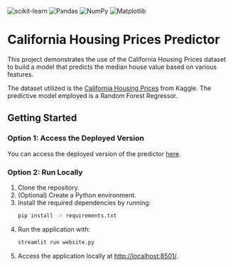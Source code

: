 ![scikit-learn](https://img.shields.io/badge/scikit--learn-%23F7931E.svg?style=for-the-badge&logo=scikit-learn&logoColor=white)
![Pandas](https://img.shields.io/badge/pandas-%23150458.svg?style=for-the-badge&logo=pandas&logoColor=white)
![NumPy](https://img.shields.io/badge/numpy-%23013243.svg?style=for-the-badge&logo=numpy&logoColor=white)
![Matplotlib](https://img.shields.io/badge/Matplotlib-%23ffffff.svg?style=for-the-badge&logo=Matplotlib&logoColor=black)

# California Housing Prices Predictor

This project demonstrates the use of the California Housing Prices dataset to build a model that predicts the median house value based on various features.

The dataset utilized is the [California Housing Prices](https://www.kaggle.com/datasets/camnugent/california-housing-prices) from Kaggle. The predictive model employed is a Random Forest Regressor.

## Getting Started

### Option 1: Access the Deployed Version
You can access the deployed version of the predictor [here](https://california-house-prices-predictor.streamlit.app/).

### Option 2: Run Locally

1. Clone the repository.
2. (Optional) Create a Python environment.
3. Install the required dependencies by running:
   ```bash
   pip install -r requirements.txt
   ```
4. Run the application with:
   ```bash
   streamlit run website.py
   ```
5. Access the application locally at [http://localhost:8501/](http://localhost:8501/).
